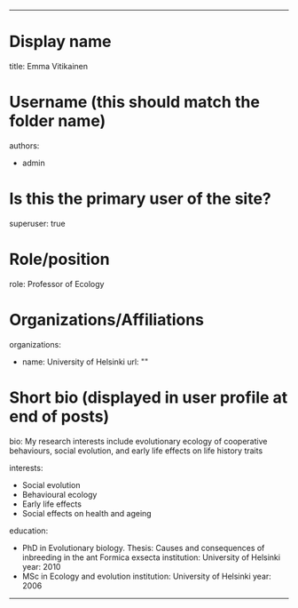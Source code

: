 

---
# Display name
title: Emma Vitikainen

# Username (this should match the folder name)
authors:
- admin

# Is this the primary user of the site?
superuser: true

# Role/position
role: Professor of Ecology

# Organizations/Affiliations
organizations:
- name: University of Helsinki
  url: ""

# Short bio (displayed in user profile at end of posts)
bio: My research interests include evolutionary ecology of cooperative behaviours, social evolution, and early life effects on life history traits  

interests:
- Social evolution
- Behavioural ecology
- Early life effects
- Social effects on health and ageing


education:
- PhD in Evolutionary biology. Thesis: Causes and consequences of inbreeding in the ant Formica exsecta
    institution: University of Helsinki
    year: 2010
- MSc in Ecology and evolution
    institution: University of Helsinki
    year: 2006
    
---
